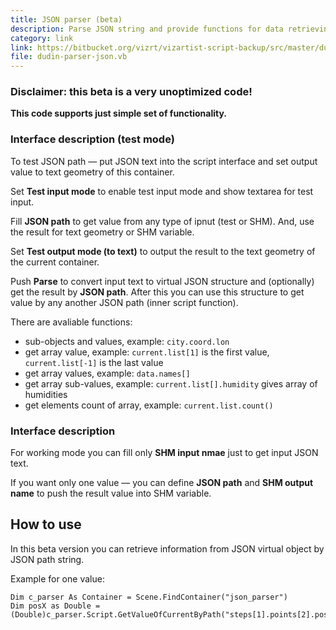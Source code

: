 ```yaml
---
title: JSON parser (beta)
description: Parse JSON string and provide functions for data retrieving by object path like in JavaScript object.
category: link
link: https://bitbucket.org/vizrt/vizartist-script-backup/src/master/dudin-parser/dudin-parser-json/
file: dudin-parser-json.vb
---
```


### Disclaimer: this beta is a very unoptimized code!

__This code supports just simple set of functionality.__

<interface-description image="json-test-interface.png">

### Interface description (test mode)

To test JSON path — put JSON text into the script interface and set output value to text geometry of this container.

Set __Test input mode__ to enable test input mode and show textarea for test input.

Fill __JSON path__ to get value from any type of ipnut (test or SHM). And, use the result for text geometry or SHM variable.

Set __Test output mode (to text)__ to output the result to the text geometry of the current container.

Push __Parse__ to convert input text to virtual JSON structure and (optionally) get the result by __JSON path__. After this you can use this structure to get value by any another JSON path (inner script function).

</interface-description>

There are avaliable functions:

* sub-objects and values, example: ```city.coord.lon```
* get array value, example: ```current.list[1]``` is the first value, ```current.list[-1]``` is the last value
* get array values, example: ```data.names[]```
* get array sub-values, example: ```current.list[].humidity``` gives array of humidities
* get elements count of array, example: ```current.list.count()```


<interface-description image="json-get-one-value-interface.png">

### Interface description

For working mode you can fill only __SHM input nmae__ just to get input JSON text.

If you want only one value — you can define __JSON path__ and __SHM output name__ to push the result value into SHM variable.

</interface-description>

## How to use

In this beta version you can retrieve information from JSON virtual object by JSON path string.

Example for one value:

```
Dim c_parser As Container = Scene.FindContainer("json_parser")
Dim posX as Double = (Double)c_parser.Script.GetValueOfCurrentByPath("steps[1].points[2].positionX")
```

<br />
